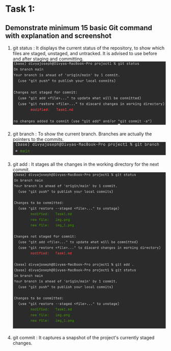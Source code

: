 # Task 1:
## Demonstrate minimum 15 basic Git command with explanation and screenshot

1. git status : It displays the current status of the repository, to show which files are staged, unstaged, and untracked. It is advised to use before and after staging and committing. ![img.png](img.png) <br><br> 
2. git branch : To show the current branch. Branches are actually the pointers to the commits. ![img_1.png](img_1.png) <br><br>
3. git add : It stages all the changes in the working directory for the next commit. ![img_2.png](img_2.png) <br><br>
4. git commit : It captures a snapshot of the project's currently staged changes. 